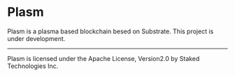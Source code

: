 # Plasm
Plasm is a plasma based blockchain besed on Substrate. This project is under development.

* * *
Plasm is licensed under the Apache License, Version2.0 by Staked Technologies Inc.
